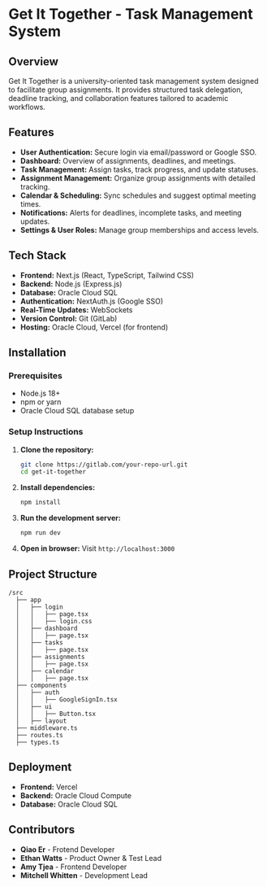 # Get It Together - Task Management System

## Overview
Get It Together is a university-oriented task management system designed to facilitate group assignments. It provides structured task delegation, deadline tracking, and collaboration features tailored to academic workflows.

## Features
- **User Authentication:** Secure login via email/password or Google SSO.
- **Dashboard:** Overview of assignments, deadlines, and meetings.
- **Task Management:** Assign tasks, track progress, and update statuses.
- **Assignment Management:** Organize group assignments with detailed tracking.
- **Calendar & Scheduling:** Sync schedules and suggest optimal meeting times.
- **Notifications:** Alerts for deadlines, incomplete tasks, and meeting updates.
- **Settings & User Roles:** Manage group memberships and access levels.

## Tech Stack
- **Frontend:** Next.js (React, TypeScript, Tailwind CSS)
- **Backend:** Node.js (Express.js)
- **Database:** Oracle Cloud SQL
- **Authentication:** NextAuth.js (Google SSO)
- **Real-Time Updates:** WebSockets
- **Version Control:** Git (GitLab)
- **Hosting:** Oracle Cloud, Vercel (for frontend)

## Installation
### Prerequisites
- Node.js 18+
- npm or yarn
- Oracle Cloud SQL database setup

### Setup Instructions
1. **Clone the repository:**
   ```sh
   git clone https://gitlab.com/your-repo-url.git
   cd get-it-together
   ```
2. **Install dependencies:**
   ```sh
   npm install
   ```

4. **Run the development server:**
   ```sh
   npm run dev
   ```
5. **Open in browser:**
   Visit `http://localhost:3000`

## Project Structure
```
/src
  ├── app
  │   ├── login
  │   │   ├── page.tsx
  │   │   ├── login.css
  │   ├── dashboard
  │   │   ├── page.tsx
  │   ├── tasks
  │   │   ├── page.tsx
  │   ├── assignments
  │   │   ├── page.tsx
  │   ├── calendar
  │   │   ├── page.tsx
  ├── components
  │   ├── auth
  │   │   ├── GoogleSignIn.tsx
  │   ├── ui
  │   │   ├── Button.tsx
  │   ├── layout
  ├── middleware.ts
  ├── routes.ts
  ├── types.ts
```



## Deployment
- **Frontend:** Vercel
- **Backend:** Oracle Cloud Compute
- **Database:** Oracle Cloud SQL

## Contributors
- **Qiao Er** - Frotend Developer
- **Ethan Watts** - Product Owner & Test Lead
- **Amy Tjea** - Frontend Developer
- **Mitchell Whitten** - Development Lead